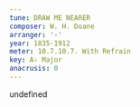 ```yaml
---
tune: DRAW ME NEARER
composer: W. H. Doane
arranger: '-'
year: 1835-1912
meter: 10.7.10.7. With Refrain
key: A♭ Major
anacrusis: 0
---
```

undefined